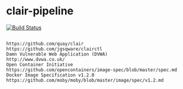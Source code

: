 # clair-pipeline

[![Build Status](https://travis-ci.com/githubfoam/clair-pipeline.svg?branch=dev)](https://travis-ci.com/githubfoam/clair-pipeline)  

~~~~

https://github.com/quay/clair
https://github.com/jgsqware/clairctl
Damn Vulnerable Web Application (DVWA)
http://www.dvwa.co.uk/
Open Container Initiative
https://github.com/opencontainers/image-spec/blob/master/spec.md
Docker Image Specification v1.2.0
https://github.com/moby/moby/blob/master/image/spec/v1.2.md
~~~~